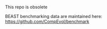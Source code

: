 This repo is obsolete

BEAST benchmarking data are maintained here: https://github.com/CompEvol/benchmark


